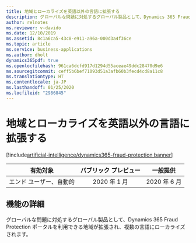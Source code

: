 ```yaml
---
title: 地域とローカライズを英語以外の言語に拡張する
description: グローバルな問題に対処するグローバル製品として、Dynamics 365 Fraud Protection ポータルを利用できる地域が拡張され、複数の言語にローカライズされます。
author: relnotes
ms.reviewer: v-davido
ms.date: 12/10/2019
ms.assetid: 8c1a6ca5-43c8-e911-a96a-000d3a4f36ce
ms.topic: article
ms.service: business-applications
ms.author: dholt
dynamics365pdf: true
ms.openlocfilehash: 961ca6dcfd917d1294d55aceae49ddc28470d9e6
ms.sourcegitcommit: ceff5b6bef71093d51a3afb60b3fecd4cd8a11c8
ms.translationtype: HT
ms.contentlocale: ja-JP
ms.lasthandoff: 01/25/2020
ms.locfileid: "2986845"
---
```

# <a name="extend-geographies-and-localization-to-languages-beyond-english"></a>地域とローカライズを英語以外の言語に拡張する
[!include[artificial-intelligence/dynamics365-fraud-protection banner](../includes/artificial-intelligence/dynamics365-fraud-protection.md)]

| 有効対象    |  パブリック プレビュー | 一般提供 | 
| ---------- | :----------: |:----------: |
|エンド ユーザー、自動的|2020 年 1 月| 2020 年 6 月|






## <a name="feature-details"></a>機能の詳細
<!--feature detail start -->
グローバルな問題に対処するグローバル製品として、Dynamics 365 Fraud Protection ポータルを利用できる地域が拡張され、複数の言語にローカライズされます。 
<!--feature detail end -->









